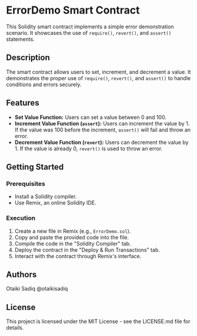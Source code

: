 # ErrorDemo Smart Contract

This Solidity smart contract implements a simple error demonstration scenario. It showcases the use of `require()`, `revert()`, and `assert()` statements.

## Description

The smart contract allows users to set, increment, and decrement a value. It demonstrates the proper use of `require()`, `revert()`, and `assert()` to handle conditions and errors securely.

## Features

- **Set Value Function:** Users can set a value between 0 and 100.
- **Increment Value Function (`assert`):** Users can increment the value by 1. If the value was 100 before the increment, `assert()` will fail and throw an error.
- **Decrement Value Function (`revert`):** Users can decrement the value by 1. If the value is already 0, `revert()` is used to throw an error.

## Getting Started

### Prerequisites

- Install a Solidity compiler.
- Use Remix, an online Solidity IDE.

### Execution

1. Create a new file in Remix (e.g., `ErrorDemo.sol`).
2. Copy and paste the provided code into the file.
3. Compile the code in the "Solidity Compiler" tab.
4. Deploy the contract in the "Deploy & Run Transactions" tab.
5. Interact with the contract through Remix's interface.

## Authors

Otaiki Sadiq 
@otaikisadiq

## License

This project is licensed under the MIT License - see the LICENSE.md file for details.
